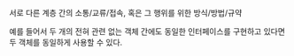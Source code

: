 서로 다른 계층 간의 소통/교류/접속, 혹은 그 행위를 위한 방식/방법/규약

예를 들어서 두 개의 전혀 관련 없는 객체 간에도 동일한 인터페이스를 구현하고 있다면 두 객체를 동일하게 사용할 수 있다.
